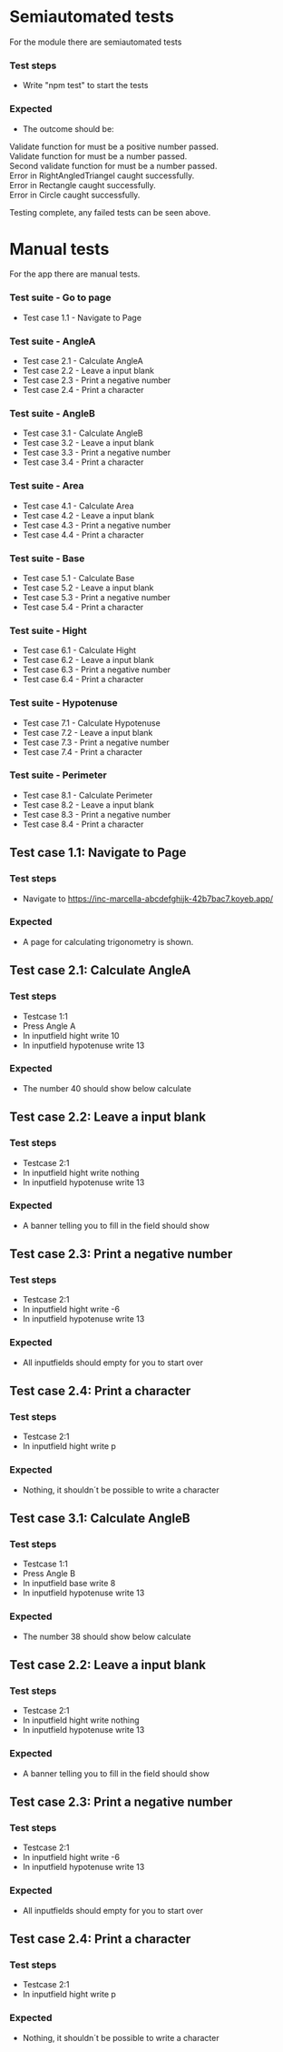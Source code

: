 # Semiautomated tests

For the module there are semiautomated tests

### Test steps
* Write "npm test" to start the tests

### Expected
* The outcome should be:

Validate function for must be a positive number passed.  
Validate function for must be a number passed.  
Second validate function for must be a number passed.  
Error in RightAngledTriangel caught successfully.  
Error in Rectangle caught successfully.  
Error in Circle caught successfully.  
  
Testing complete, any failed tests can be seen above.

# Manual tests

For the app there are manual tests.  

### Test suite - Go to page
* Test case 1.1 - Navigate to Page

### Test suite - AngleA
* Test case 2.1 - Calculate AngleA
* Test case 2.2 - Leave a input blank
* Test case 2.3 - Print a negative number
* Test case 2.4 - Print a character

### Test suite - AngleB
* Test case 3.1 - Calculate AngleB
* Test case 3.2 - Leave a input blank
* Test case 3.3 - Print a negative number
* Test case 3.4 - Print a character

### Test suite - Area
* Test case 4.1 - Calculate Area
* Test case 4.2 - Leave a input blank
* Test case 4.3 - Print a negative number
* Test case 4.4 - Print a character

### Test suite - Base
* Test case 5.1 - Calculate Base
* Test case 5.2 - Leave a input blank
* Test case 5.3 - Print a negative number
* Test case 5.4 - Print a character

### Test suite - Hight
* Test case 6.1 - Calculate Hight
* Test case 6.2 - Leave a input blank
* Test case 6.3 - Print a negative number
* Test case 6.4 - Print a character

### Test suite - Hypotenuse
* Test case 7.1 - Calculate Hypotenuse
* Test case 7.2 - Leave a input blank
* Test case 7.3 - Print a negative number
* Test case 7.4 - Print a character

### Test suite - Perimeter
* Test case 8.1 - Calculate Perimeter
* Test case 8.2 - Leave a input blank
* Test case 8.3 - Print a negative number
* Test case 8.4 - Print a character

## Test case 1.1: Navigate to Page

### Test steps
* Navigate to https://inc-marcella-abcdefghijk-42b7bac7.koyeb.app/

### Expected 
* A page for calculating trigonometry is shown.

## Test case 2.1: Calculate AngleA

### Test steps
* Testcase 1:1
* Press Angle A
* In inputfield hight write 10
* In inputfield hypotenuse write 13

### Expected 
* The number 40 should show below calculate

## Test case 2.2: Leave a input blank

### Test steps
* Testcase 2:1
* In inputfield hight write nothing
* In inputfield hypotenuse write 13

### Expected 
* A banner telling you to fill in the field should show

## Test case 2.3: Print a negative number

### Test steps
* Testcase 2:1
* In inputfield hight write -6
* In inputfield hypotenuse write 13

### Expected 
* All inputfields should empty for you to start over

## Test case 2.4: Print a character

### Test steps
* Testcase 2:1
* In inputfield hight write p

### Expected 
* Nothing, it shouldn´t be possible to write a character

## Test case 3.1: Calculate AngleB

### Test steps
* Testcase 1:1
* Press Angle B
* In inputfield base write 8
* In inputfield hypotenuse write 13

### Expected 
* The number 38 should show below calculate

## Test case 2.2: Leave a input blank

### Test steps
* Testcase 2:1
* In inputfield hight write nothing
* In inputfield hypotenuse write 13

### Expected 
* A banner telling you to fill in the field should show

## Test case 2.3: Print a negative number

### Test steps
* Testcase 2:1
* In inputfield hight write -6
* In inputfield hypotenuse write 13

### Expected 
* All inputfields should empty for you to start over

## Test case 2.4: Print a character

### Test steps
* Testcase 2:1
* In inputfield hight write p

### Expected 
* Nothing, it shouldn´t be possible to write a character